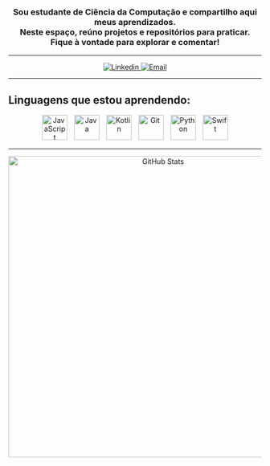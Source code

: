 <h3 align="center">
  Sou estudante de Ciência da Computação e compartilho aqui meus aprendizados.<br>
  Neste espaço, reúno projetos e repositórios para praticar.
  Fique à vontade para explorar e comentar!
</h3>

---
<p align="center">
  <a href="https://www.linkedin.com/in/laracruz18/">
    <img 
      alt="Linkedin" 
      title="Acesse meu Linkedin" 
      src="https://custom-icon-badges.demolab.com/badge/-LinkedIn-blue?logo=linkedin&logoColor=white&style=for-the-badge"
    />
  </a>
  <a href="mailto:laravasccruz@hotmail.com">
    <img
      alt="Email"
      title="Me envie um email"
      src="https://custom-icon-badges.demolab.com/badge/-Email-red?logo=gmail&logoColor=white&style=for-the-badge"
    />
  </a>
</p>

---
<h2 align="left">
  Linguagens que estou aprendendo:
</h2>

<div align="center">
  <img 
      alt="JavaScript" 
      title="JavaScript"
      width="50px" 
      style="margin-right: 10px;" 
      src="https://cdn.jsdelivr.net/gh/devicons/devicon@latest/icons/javascript/javascript-original.svg" 
  />
  <img 
      alt="Java"
      title="Java" 
      width="50px" 
      style="margin-right: 10px;" 
      src="https://cdn.jsdelivr.net/gh/devicons/devicon/icons/java/java-original.svg" 
  />
  <img 
      alt="Kotlin" 
      title="Kotlin"
      width="50px" 
      style="margin-right: 10px;" 
      src="https://cdn.jsdelivr.net/gh/devicons/devicon/icons/kotlin/kotlin-original.svg" 
  />
  <img 
      alt="Git" 
      title="Git"
      width="50px" 
      style="margin-right: 10px;" 
      src="https://cdn.jsdelivr.net/gh/devicons/devicon@latest/icons/git/git-original.svg" 
  />
  <img 
      alt="Python" 
      title="Python"
      width="50px" 
      style="margin-right: 10px;" 
      src="https://cdn.jsdelivr.net/gh/devicons/devicon@latest/icons/python/python-original.svg" 
  />
  <img 
      alt="Swift" 
      title="Swift"
      width="50px" 
      src="https://cdn.jsdelivr.net/gh/devicons/devicon/icons/swift/swift-original.svg" 
  />
</div>

---
<p align="center">
  <img 
    alt="GitHub Stats" 
    height="600" 
    src="https://github-readme-stats.vercel.app/api/top-langs/?username=LaraCruz18&theme=tokyonight&layout=compact&custom_title=&langs_count=9" 
  />
</p>
